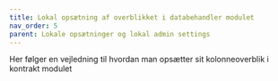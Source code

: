 ```yaml
---
title: Lokal opsætning af overblikket i databehandler modulet
nav_order: 5
parent: Lokale opsætninger og lokal admin settings
---
```

 
Her følger en vejledning til hvordan man opsætter sit kolonneoverblik i kontrakt modulet
